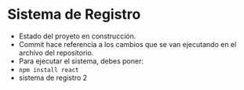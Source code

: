 <h1> Sistema de Registro </h1>

- Estado del proyeto en construcción.
- Commit hace referencia a los cambios que se van ejecutando en el archivo del repositorio.
- Para ejecutar el sistema, debes poner:
- ```npm install react```
- sistema de registro 2
